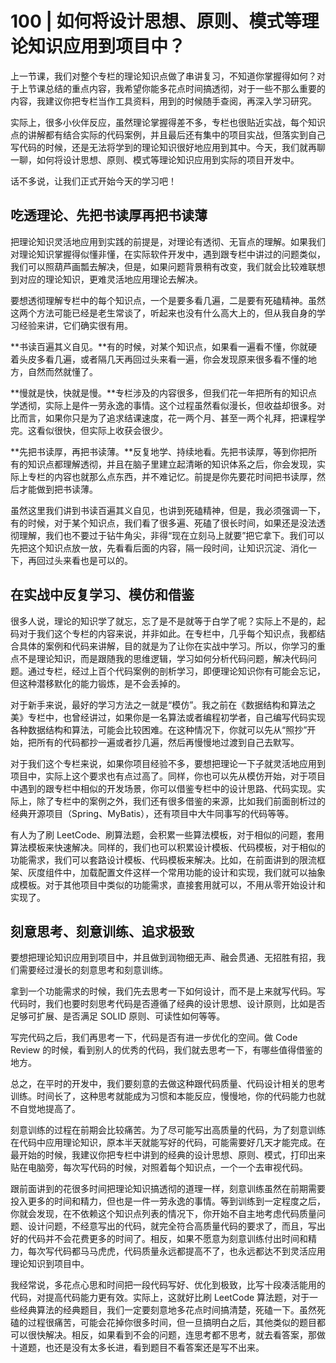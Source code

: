 # 100 | 如何将设计思想、原则、模式等理论知识应用到项目中？

上一节课，我们对整个专栏的理论知识点做了串讲复习，不知道你掌握得如何？对于上节课总结的重点内容，我希望你能多花点时间搞透彻，对于一些不那么重要的内容，我建议你把专栏当作工具资料，用到的时候随手查阅，再深入学习研究。

实际上，很多小伙伴反应，虽然理论掌握得差不多，专栏也很贴近实战，每个知识点的讲解都有结合实际的代码案例，并且最后还有集中的项目实战，但落实到自己写代码的时候，还是无法将学到的理论知识很好地应用到其中。今天，我们就再聊一聊，如何将设计思想、原则、模式等理论知识应用到实际的项目开发中。

话不多说，让我们正式开始今天的学习吧！

## 吃透理论、先把书读厚再把书读薄

把理论知识灵活地应用到实践的前提是，对理论有透彻、无盲点的理解。如果我们对理论知识掌握得似懂非懂，在实际软件开发中，遇到跟专栏中讲过的问题类似，我们可以照葫芦画瓢去解决，但是，如果问题背景稍有改变，我们就会比较难联想到对应的理论知识，更难灵活地应用理论去解决。

要想透彻理解专栏中的每个知识点，一个是要多看几遍，二是要有死磕精神。虽然这两个方法可能已经是老生常谈了，听起来也没有什么高大上的，但从我自身的学习经验来讲，它们确实很有用。

**书读百遍其义自见。**有的时候，对某个知识点，如果看一遍看不懂，你就硬着头皮多看几遍，或者隔几天再回过头来看一遍，你会发现原来很多看不懂的地方，自然而然就懂了。

**慢就是快，快就是慢。**专栏涉及的内容很多，但我们花一年把所有的知识点学透彻，实际上是件一劳永逸的事情。这个过程虽然看似漫长，但收益却很多。对比而言，如果你只是为了追求结课速度，花一两个月、甚至一两个礼拜，把课程学完。这看似很快，但实际上收获会很少。

**先把书读厚，再把书读薄。**反复地学、持续地看。先把书读厚，等到你把所有的知识点都理解透彻，并且在脑子里建立起清晰的知识体系之后，你会发现，实际上专栏的内容也就那么点东西，并不难记忆。前提是你先要花时间把书读厚，然后才能做到把书读薄。

虽然这里我们讲到书读百遍其义自见，也讲到死磕精神，但是，我必须强调一下，有的时候，对于某个知识点，我们看了很多遍、死磕了很长时间，如果还是没法透彻理解，我们也不要过于钻牛角尖，非得“现在立刻马上就要”把它拿下。我们可以先把这个知识点放一放，先看看后面的内容，隔一段时间，让知识沉淀、消化一下，再回过头来看也是可以的。

## 在实战中反复学习、模仿和借鉴

很多人说，理论的知识学了就忘，忘了是不是就等于白学了呢？实际上不是的，起码对于我们这个专栏的内容来说，并非如此。在专栏中，几乎每个知识点，我都结合具体的案例和代码来讲解，目的就是为了让你在实战中学习。所以，你学习的重点不是理论知识，而是跟随我的思维逻辑，学习如何分析代码问题，解决代码问题。通过专栏，经过上百个代码案例的剖析学习，即便理论知识你有可能会忘记，但这种潜移默化的能力锻炼，是不会丢掉的。

对于新手来说，最好的学习方法之一就是“模仿”。我之前在《数据结构和算法之美》专栏中，也曾经讲过，如果你是一名算法或者编程初学者，自己编写代码实现各种数据结构和算法，可能会比较困难。在这种情况下，你就可以先从“照抄”开始，把所有的代码都抄一遍或者抄几遍，然后再慢慢地过渡到自己去默写。

对于我们这个专栏来说，如果你项目经验不多，要想把理论一下子就灵活地应用到项目中，实际上这个要求也有点过高了。同样，你也可以先从模仿开始，对于项目中遇到的跟专栏中相似的开发场景，你可以借鉴专栏中的设计思路、代码实现。实际上，除了专栏中的案例之外，我们还有很多借鉴的来源，比如我们前面剖析过的经典开源项目（Spring、MyBatis），还有项目中大牛同事写的代码等等。

有人为了刷 LeetCode、刷算法题，会积累一些算法模板，对于相似的问题，套用算法模板来快速解决。同样的，我们也可以积累设计模板、代码模板，对于相似的功能需求，我们可以套路设计模板、代码模板来解决。比如，在前面讲到的限流框架、灰度组件中，加载配置文件这样一个常用功能的设计和实现，我们就可以抽象成模板。对于其他项目中类似的功能需求，直接套用就可以，不用从零开始设计和实现了。

## 刻意思考、刻意训练、追求极致

要想把理论知识应用到项目中，并且做到润物细无声、融会贯通、无招胜有招，我们需要经过漫长的刻意思考和刻意训练。

拿到一个功能需求的时候，我们先去思考一下如何设计，而不是上来就写代码。写代码时，我们也要时刻思考代码是否遵循了经典的设计思想、设计原则，比如是否足够可扩展、是否满足 SOLID 原则、可读性如何等等。

写完代码之后，我们再思考一下，代码是否有进一步优化的空间。做 Code Review 的时候，看到别人的优秀的代码，我们就去思考一下，有哪些值得借鉴的地方。

总之，在平时的开发中，我们要刻意的去做这种跟代码质量、代码设计相关的思考训练。时间长了，这种思考就能成为习惯和本能反应，慢慢地，你的代码能力也就不自觉地提高了。

刻意训练的过程在前期会比较痛苦。为了尽可能写出高质量的代码，为了刻意训练在代码中应用理论知识，原本半天就能写好的代码，可能需要好几天才能完成。在最开始的时候，我建议你把专栏中讲到的经典的设计思想、原则、模式，打印出来贴在电脑旁，每次写代码的时候，对照着每个知识点，一个一个去审视代码。

跟前面讲到的花很多时间把理论知识搞透彻的道理一样，刻意训练虽然在前期需要投入更多的时间和精力，但也是一件一劳永逸的事情。等到训练到一定程度之后，你就会发现，在不依赖这个知识点列表的情况下，你开始不自主地考虑代码质量问题、设计问题，不经意写出的代码，就完全符合高质量代码的要求了，而且，写出好的代码并不会花费更多的时间了。相反，如果不愿意为刻意训练付出时间和精力，每次写代码都马马虎虎，代码质量永远都提高不了，也永远都达不到灵活应用理论知识到项目中。

我经常说，多花点心思和时间把一段代码写好、优化到极致，比写十段凑活能用的代码，对提高代码能力更有效。实际上，这就好比刷 LeetCode 算法题，对于一些经典算法的经典题目，我们一定要刻意地多花点时间搞清楚，死磕一下。虽然死磕的过程很痛苦，可能会花掉你很多时间，但一旦搞明白之后，其他类似的题目都可以很快解决。相反，如果看到不会的问题，连思考都不思考，就去看答案，那做十道题，也还是没有太多长进，看到题目不看答案还是写不出来。